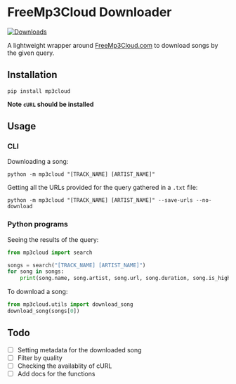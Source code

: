 # FreeMp3Cloud Downloader
[![Downloads](https://pepy.tech/badge/mp3cloud)](https://pepy.tech/project/mp3cloud)

A lightweight wrapper around [FreeMp3Cloud.com](https://freemp3cloud.com) to download songs by the given query.

## Installation
```
pip install mp3cloud
```
**Note `cURL` should be installed**

## Usage
### CLI
Downloading a song:
```
python -m mp3cloud "[TRACK_NAME] [ARTIST_NAME]"
```
Getting all the URLs provided for the query gathered in a `.txt` file:
```
python -m mp3cloud "[TRACK_NAME] [ARTIST_NAME]" --save-urls --no-download
```
### Python programs
Seeing the results of the query:
```py
from mp3cloud import search

songs = search("[TRACK_NAME] [ARTIST_NAME]")
for song in songs:
    print(song.name, song.artist, song.url, song.duration, song.is_high_quality)
```
To download a song:
```py
from mp3cloud.utils import download_song
download_song(songs[0])
```

## Todo
- [ ] Setting metadata for the downloaded song
- [ ] Filter by quality
- [ ] Checking the availablity of cURL
- [ ] Add docs for the functions
